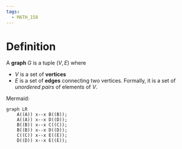 ```yaml
---
tags:
  - MATH_158
---
```

# Definition
A **graph** $G$ is a tuple $(V, E)$ where 
- $V$ is a set of **vertices**
- $E$ is a set of **edges** connecting two vertices. Formally, it is a set of *unordered pairs* of elements of $V$.

Mermaid:
```mermaid
graph LR
    A((A)) x--x B((B));
    A((A)) x--x D((D));
    B((B)) x--x C((C));
    B((B)) x--x D((D));
    C((C)) x--x E((E));
    D((D)) x--x E((E));
```

